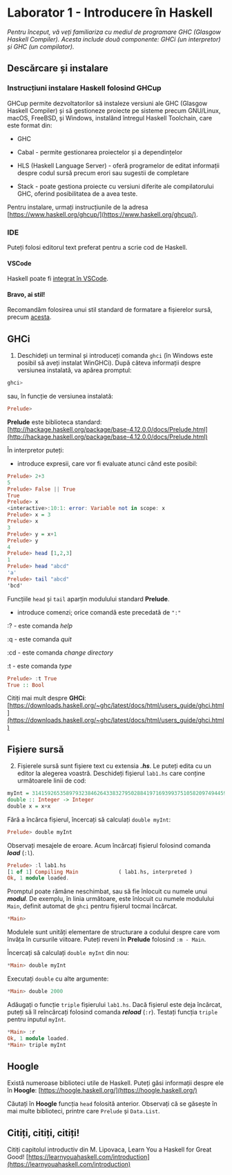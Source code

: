 # Laborator 1 - Introducere în Haskell

*Pentru început, vă veți familiariza cu  mediul de programare GHC (Glasgow Haskell Compiler). Acesta include două componente: GHCi (un interpretor) și GHC (un compilator).*

## Descărcare și instalare

### Instrucțiuni instalare Haskell folosind GHCup

GHCup permite dezvoltatorilor să instaleze versiuni ale GHC (Glasgow Haskell Compiler) și să gestioneze proiecte pe sisteme precum GNU/Linux, macOS, FreeBSD, și Windows, instalând întregul Haskell Toolchain, care este format din:

- GHC

- Cabal -  permite gestionarea proiectelor și a dependințelor

- HLS (Haskell Language Server) - oferă programelor de editat informații despre codul sursă precum erori sau sugestii de completare

- Stack - poate gestiona proiecte cu versiuni diferite ale compilatorului GHC, oferind posibilitatea de a avea teste.

Pentru instalare, urmați instrucțiunile de la adresa [https://www.haskell.org/ghcup/](https://www.haskell.org/ghcup/).

### IDE
Puteți folosi editorul text preferat pentru a scrie cod de Haskell. 

#### VSCode 
Haskell poate fi [integrat în VSCode](https://www.haskell.org/ghcup/install/#vscode-integration). 

#### Bravo, ai stil!
 Recomandăm folosirea unui stil standard de formatare a fișierelor sursă, precum [acesta](https://github.com/tibbe/haskell-style-guide/blob/master/haskell-style.md).

## GHCi

1. Deschideți un terminal și introduceți comanda `ghci` (în Windows este posibil să aveți instalat WinGHCi). După câteva informații despre versiunea instalată, va apărea promptul:

``` haskell 
ghci>
```

sau, în funcție de versiunea instalată:

``` haskell 
Prelude>
```

__Prelude__ este biblioteca standard: [http://hackage.haskell.org/package/base-4.12.0.0/docs/Prelude.html](http://hackage.haskell.org/package/base-4.12.0.0/docs/Prelude.html)

În interpretor puteți:

- introduce expresii, care vor fi evaluate atunci când este posibil:
``` haskell
Prelude> 2+3
5
Prelude> False || True
True
Prelude> x
<interactive>:10:1: error: Variable not in scope: x
Prelude> x = 3
Prelude> x
3
Prelude> y = x+1
Prelude> y
4
Prelude> head [1,2,3]
1
Prelude> head "abcd"
'a'
Prelude> tail "abcd"
'bcd'
```
Funcțiile `head` și `tail`  aparțin modulului standard __Prelude__.

- introduce comenzi; orice comandă este precedată de `":"`

:?  - este comanda *help*

:q  - este comanda *quit*

:cd - este comanda *change directory*

:t - este comanda *type*
``` haskell
Prelude> :t True
True :: Bool
```

Citiți mai mult despre  __GHCi__:
[https://downloads.haskell.org/~ghc/latest/docs/html/users_guide/ghci.html](https://downloads.haskell.org/~ghc/latest/docs/html/users_guide/ghci.html)

## Fișiere sursă

2. Fișierele sursă sunt fișiere text cu extensia ___.hs___. Le puteți edita cu un editor la alegerea voastră. Deschideți fișierul `lab1.hs` care conține următoarele linii de cod:
``` haskell
myInt = 31415926535897932384626433832795028841971693993751058209749445923
double :: Integer -> Integer
double x = x+x
```

Fără a încărca fișierul, încercați să calculați `double myInt`:

``` haskell 
Prelude> double myInt
```

Observați mesajele de eroare. Acum încărcați fișierul folosind comanda ___load___ (`:l`).

``` haskell
Prelude> :l lab1.hs
[1 of 1] Compiling Main             ( lab1.hs, interpreted )
Ok, 1 module loaded.
```

Promptul poate rămâne neschimbat, sau să fie înlocuit cu numele unui ___modul___. 
De exemplu, în linia următoare, este înlocuit cu numele modulului `Main`, definit automat de `ghci` pentru fișierul tocmai încărcat. 

``` haskell
*Main> 
```

Modulele sunt unități elementare de structurare a codului despre care vom învăța în cursurile viitoare. Puteți reveni în __Prelude__  folosind `:m - Main`.

Încercați să calculați `double myInt` din nou:

``` haskell
*Main> double myInt
```

Executați `double` cu alte argumente:

``` haskell
*Main> double 2000
```

Adăugați o funcție `triple` fișierului `lab1.hs`. Dacă fișierul este deja încărcat, puteți să îl reîncărcați folosind comanda ___reload___ (`:r`). Testați funcția `triple` pentru inputul `myInt`.

``` haskell
*Main> :r
Ok, 1 module loaded.
*Main> triple myInt
```

## Hoogle

Există numeroase biblioteci utile de Haskell. Puteți găsi informații despre ele în __Hoogle__: 
 [https://hoogle.haskell.org/](https://hoogle.haskell.org/)

 Căutați în __Hoogle__ funcția `head` folosită anterior. Observați că se găsește în mai multe biblioteci, printre care `Prelude` și `Data.List`.

## Citiți, citiți, citiți!
Citiți capitolul introductiv din M. Lipovaca, Learn You a Haskell for Great Good!
[https://learnyouahaskell.com/introduction](https://learnyouahaskell.com/introduction)
